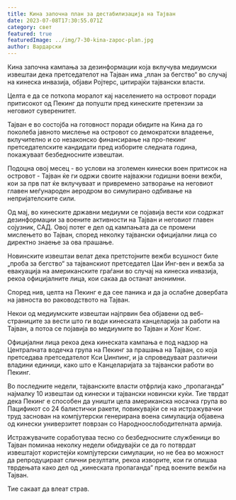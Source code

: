 ```yaml
---
title: Кина започна план за дестабилизација на Тајван
date: 2023-07-08T17:30:55.071Z
category: свет
featured: true
featuredImage: ../img/7-30-kina-zapoc-plan.jpg
author: Вардарски
---
```

Кина започна кампања за дезинформации која вклучува медиумски извештаи дека претседателот на Тајван има „план за бегство“ во случај на кинеска инвазија, објави Ројтерс, цитирајќи тајвански власти.

Целта е да се поткопа моралот кај населението на островот поради притисокот од Пекинг да попушти пред кинеските претензии за неговиот суверенитет.

Тајван е во состојба на готовност поради обидите на Кина да го поколеба јавното мислење на островот со демократски владеење, вклучително и со незаконско финансирање на про-пекинг претседателските кандидати пред изборите следната година, покажуваат безбедносните извештаи.

Подоцна овој месец - во услови на зголемен кинески воен притисок на островот - Тајван ќе ги одржи своите најважни годишни воени вежби, кои за прв пат ќе вклучуваат и привремено затворање на неговиот главен меѓународен аеродром во симулирано одбивање на непријателските сили.

Од мај, во кинеските државни медиуми се појавија вести кои содржат дезинформации за воените активности на Тајван и неговиот главен сојузник, САД. Овој потег е дел од кампањата да се промени мислењето во Тајван, според неколку тајвански официјални лица со директно знаење за ова прашање.

Новинските извештаи велат дека претстојните вежби всушност биле „проба за бегство“ за тајванскиот претседател Цаи Инг-вен и вежба за евакуација на американските граѓани во случај на кинеска инвазија, рекоа официјалните лица, кои сакаа да останат анонимни.

Според нив, целта на Пекинг е да сее паника и да ја ослабне довербата на јавноста во раководството на Тајван.

Некои од медиумските извештаи најпрвин беа објавени од веб-страниците за вести што ги води кинеската канцеларија за работи на Тајван, а потоа се појавија во медиумите во Тајван и Хонг Конг.

Официјални лица рекоа дека кинеската кампања е под надзор на Централната водечка група на Пекинг за прашања на Тајван, со која претседава претседателот Кси Џинпинг, и ја спроведуваат различни владини единици, како што е Канцеларијата за тајвански работи во Пекинг.

Во последните недели, тајванските власти отфрлија како „пропаганда“ најмалку 10 извештаи од кинески и тајвански новински куќи. Тие тврдат дека Пекинг е способен да уништи цела американска носачка група во Пацификот со 24 балистички ракети, повикувајќи се на истражувачки труд заснован на компјутерски генерирана воена симулација објавена од кинески универзитет поврзан со Народноослободителната армија.

Истражувачите соработуваа тесно со безбедносните службеници во Тајван поминаа неколку недели обидувајќи се да го потврдат извештајот користејќи компјутерски симулации, но не беа во можност да репродуцираат слични резултати, рекоа изворите, кои ги опишаа тврдењата како дел од „кинеската пропаганда“ пред воените вежби на Тајван.

Тие сакаат да влеат страв.